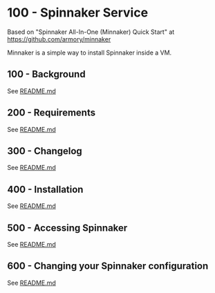 # 100 - Spinnaker Service

Based on "Spinnaker All-In-One (Minnaker) Quick Start" at https://github.com/armory/minnaker

Minnaker is a simple way to install Spinnaker inside a VM.

## 100 - Background

See [README.md](./100/README.md)

## 200 - Requirements

See [README.md](./200/README.md)

## 300 - Changelog

See [README.md](./300/README.md)

## 400 - Installation

See [README.md](./400/README.md)

## 500 - Accessing Spinnaker

See [README.md](./500/README.md)

## 600 - Changing your Spinnaker configuration

See [README.md](./600/README.md)

